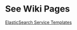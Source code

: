 # See Wiki Pages
[ElasticSearch Service Templates](https://github.com/Talderon/AWS_CloudFormation/wiki/ElasticSearch-CloudFormation-Tempaltes)
